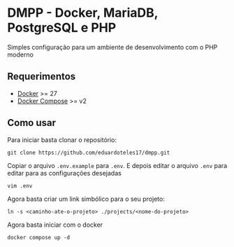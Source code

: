 # DMPP - Docker, MariaDB, PostgreSQL e PHP

Simples configuração para um ambiente de desenvolvimento com o PHP moderno

## Requerimentos

- [Docker](https://www.docker.com) >= 27
- [Docker Compose](https://docs.docker.com/compose/install) >= v2

## Como usar

Para iniciar basta clonar o repositório:

```shell
git clone https://github.com/eduardoteles17/dmpp.git
```

Copiar o arquivo `.env.example` para `.env`. E depois editar o arquivo `.env` para editar para as configurações
desejadas

```shell
vim .env
```

Agora basta criar um link simbólico para o seu projeto:

```shell
ln -s <caminho-ate-o-projeto> ./projects/<nome-do-projeto>
```

Agora basta iniciar com o docker

```shell
docker compose up -d
```

